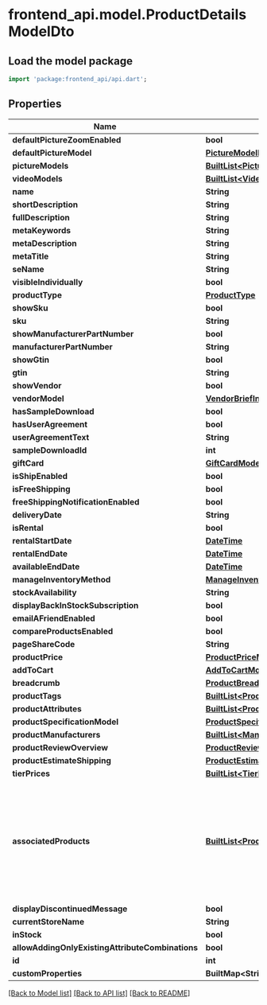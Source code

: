 # frontend_api.model.ProductDetailsModelDto

## Load the model package
```dart
import 'package:frontend_api/api.dart';
```

## Properties
Name | Type | Description | Notes
------------ | ------------- | ------------- | -------------
**defaultPictureZoomEnabled** | **bool** |  | [optional] 
**defaultPictureModel** | [**PictureModelDto**](PictureModelDto.md) |  | [optional] 
**pictureModels** | [**BuiltList&lt;PictureModelDto&gt;**](PictureModelDto.md) |  | [optional] 
**videoModels** | [**BuiltList&lt;VideoModelDto&gt;**](VideoModelDto.md) |  | [optional] 
**name** | **String** |  | [optional] 
**shortDescription** | **String** |  | [optional] 
**fullDescription** | **String** |  | [optional] 
**metaKeywords** | **String** |  | [optional] 
**metaDescription** | **String** |  | [optional] 
**metaTitle** | **String** |  | [optional] 
**seName** | **String** |  | [optional] 
**visibleIndividually** | **bool** |  | [optional] 
**productType** | [**ProductType**](ProductType.md) |  | [optional] 
**showSku** | **bool** |  | [optional] 
**sku** | **String** |  | [optional] 
**showManufacturerPartNumber** | **bool** |  | [optional] 
**manufacturerPartNumber** | **String** |  | [optional] 
**showGtin** | **bool** |  | [optional] 
**gtin** | **String** |  | [optional] 
**showVendor** | **bool** |  | [optional] 
**vendorModel** | [**VendorBriefInfoModelDto**](VendorBriefInfoModelDto.md) |  | [optional] 
**hasSampleDownload** | **bool** |  | [optional] 
**hasUserAgreement** | **bool** |  | [optional] 
**userAgreementText** | **String** |  | [optional] 
**sampleDownloadId** | **int** |  | [optional] 
**giftCard** | [**GiftCardModelDto**](GiftCardModelDto.md) |  | [optional] 
**isShipEnabled** | **bool** |  | [optional] 
**isFreeShipping** | **bool** |  | [optional] 
**freeShippingNotificationEnabled** | **bool** |  | [optional] 
**deliveryDate** | **String** |  | [optional] 
**isRental** | **bool** |  | [optional] 
**rentalStartDate** | [**DateTime**](DateTime.md) |  | [optional] 
**rentalEndDate** | [**DateTime**](DateTime.md) |  | [optional] 
**availableEndDate** | [**DateTime**](DateTime.md) |  | [optional] 
**manageInventoryMethod** | [**ManageInventoryMethod**](ManageInventoryMethod.md) |  | [optional] 
**stockAvailability** | **String** |  | [optional] 
**displayBackInStockSubscription** | **bool** |  | [optional] 
**emailAFriendEnabled** | **bool** |  | [optional] 
**compareProductsEnabled** | **bool** |  | [optional] 
**pageShareCode** | **String** |  | [optional] 
**productPrice** | [**ProductPriceModelDto**](ProductPriceModelDto.md) |  | [optional] 
**addToCart** | [**AddToCartModelDto**](AddToCartModelDto.md) |  | [optional] 
**breadcrumb** | [**ProductBreadcrumbModelDto**](ProductBreadcrumbModelDto.md) |  | [optional] 
**productTags** | [**BuiltList&lt;ProductTagModelDto&gt;**](ProductTagModelDto.md) |  | [optional] 
**productAttributes** | [**BuiltList&lt;ProductDetailsAttributeModelDto&gt;**](ProductDetailsAttributeModelDto.md) |  | [optional] 
**productSpecificationModel** | [**ProductSpecificationModelDto**](ProductSpecificationModelDto.md) |  | [optional] 
**productManufacturers** | [**BuiltList&lt;ManufacturerBriefInfoModelDto&gt;**](ManufacturerBriefInfoModelDto.md) |  | [optional] 
**productReviewOverview** | [**ProductReviewOverviewModelDto**](ProductReviewOverviewModelDto.md) |  | [optional] 
**productEstimateShipping** | [**ProductEstimateShippingModelDto**](ProductEstimateShippingModelDto.md) |  | [optional] 
**tierPrices** | [**BuiltList&lt;TierPriceModelDto&gt;**](TierPriceModelDto.md) |  | [optional] 
**associatedProducts** | [**BuiltList&lt;ProductDetailsModelDto&gt;**](ProductDetailsModelDto.md) | a list of associated products. For example, \"Grouped\" products could have several child \"simple\" products | [optional] 
**displayDiscontinuedMessage** | **bool** |  | [optional] 
**currentStoreName** | **String** |  | [optional] 
**inStock** | **bool** |  | [optional] 
**allowAddingOnlyExistingAttributeCombinations** | **bool** |  | [optional] 
**id** | **int** |  | [optional] 
**customProperties** | **BuiltMap&lt;String, String&gt;** |  | [optional] 

[[Back to Model list]](../README.md#documentation-for-models) [[Back to API list]](../README.md#documentation-for-api-endpoints) [[Back to README]](../README.md)



